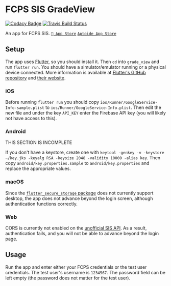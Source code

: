 # FCPS SIS GradeView

[![Codacy Badge](https://api.codacy.com/project/badge/Grade/ad20713867594ba3a5a3a9eb2627e00a)](https://app.codacy.com/app/sumanthratna/grade_view?utm_source=github.com&utm_medium=referral&utm_content=sumanthratna/grade_view&utm_campaign=Badge_Grade_Dashboard)
[![Travis Build Status](https://api.travis-ci.org/sumanthratna/grade_view.svg?branch=master)](https://travis-ci.org/sumanthratna/grade_view)

An app for FCPS SIS. [` App Store`](https://apps.apple.com/us/app/gradeview/id1459817290) [`Aptoide App Store`](https://gradeview.en.aptoide.com/)

## Setup

The app uses [Flutter](https://flutter.dev), so you should install it. Then `cd` into `grade_view` and run `flutter run`. You should have a simulator/emulator running or a physical device connected. More information is available at [Flutter's GitHub repository](https://github.com/flutter/flutter) and [their website](https://flutter.dev).

### iOS

Before running `flutter run` you should copy `ios/Runner/GoogleService-Info-sample.plist` to `ios/Runner/GoogleService-Info.plist`. Then edit the new file and under the key `API_KEY` enter the Firebase API key (you will likely not have access to this).

### Android

THIS SECTION IS INCOMPLETE

If you don't have a keystore, create one with `keytool -genkey -v -keystore ~/key.jks -keyalg RSA -keysize 2048 -validity 10000 -alias key`. Then copy `android/key.properties.sample` to `android/key.properties` and replace the appropriate values.

### macOS

Since the [`flutter_secure_storage` package](https://github.com/mogol/flutter_secure_storage) does not currently support desktop, the app does not advance beyond the login screen, although authentication functions correctly.

### Web

CORS is currently not enabled on the [unofficial SIS API](https://github.com/ovkulkarni/sis-api). As a result, authentication fails, and you will not be able to advance beyond the login page.

## Usage

Run the app and enter either your FCPS credentials or the test user credentials. The test user's username is `1234567`. The password field can be left empty (the password does not matter for the test user).
